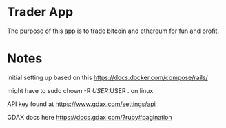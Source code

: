 # Trader App

The purpose of this app is to trade bitcoin and ethereum for fun and profit.

# Notes

initial setting up based on this https://docs.docker.com/compose/rails/

might have to sudo chown -R $USER:$USER . on linux

API key found at https://www.gdax.com/settings/api

GDAX docs here https://docs.gdax.com/?ruby#pagination
